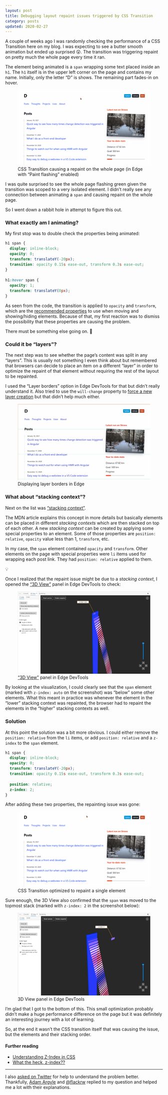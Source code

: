 ```yaml
---
layout: post
title: Debugging layout repaint issues triggered by CSS Transition
category: posts
updated: 2020-02-27
---
```


A couple of weeks ago I was randomly checking the performance of a CSS Transition here on my blog. I was expecting to see a butter smooth animation but ended up surprised 😲. The transition was triggering repaint on pretty much the whole page every time it ran.

The element being animated is a `span` wrapping some text placed inside an `h1`. The `h1` itself is in the upper left corner on the page and contains my name. Initially, only the letter “D” is shows. The remaining part fades-in on hover.

<figure>
  <picture>
    <source type="image/webp" srcset="/assets/img/2021/02/18/css-transition-causing-repaint.webp">
    <source type="image/gif" srcset="/assets/img/2021/02/18/css-transition-causing-repaint.gif">
    <img src="/assets/img/2021/02/18/css-transition-causing-repaint.gif" alt="">
  </picture>
  <figcaption>CSS Transition causing a repaint on the whole page (in Edge with “Paint flashing” enabled)</figcaption>
</figure>

I was quite surprised to see the whole page flashing green given the transition was scoped to a very isolated element. I didn’t really see any connection between animating a `span` and causing repaint on the whole page.

So I went down a rabbit hole in attempt to figure this out.

### What exactly am I animating?

My first stop was to double check the properties being animated:

```css
h1 span {
  display: inline-block;
  opacity: 0;
  transform: translateY(-20px);
  transition: opacity 0.15s ease-out, transform 0.3s ease-out;
}

h1:hover span {
  opacity: 1;
  transform: translateY(0px);
}
```

As seen from the code, the transition is applied to `opacity` and `transform`, which are the [recommended properties](https://web.dev/animations-guide/) to use when moving and showing/hiding elements. Because of that, my first reaction was to dismiss the possibility that these properties are causing the problem.

There must be something else going on. 🤔

### Could it be “layers”?

The next step was to see whether the page’s content was split in any “layers”. This is usually not something I even think about but remembered that browsers can decide to place an item on a different “layer” in order to optimize the repaint of that element without requiring the rest of the layout to be repainted.

I used the “Layer borders” option in Edge DevTools for that but didn’t really understand it. Also tried to use the `will-change` property to [force a new layer creation](https://web.dev/animations-guide/#force) but that didn’t help much either.

<figure>
  <img src="/assets/img/2021/02/18/displaying-layer-borders.jpg" alt="">
  <figcaption>Displaying layer borders in Edge</figcaption>
</figure>

### What about “stacking context”?

Next on the list was [“stacking context”](https://developer.mozilla.org/en-US/docs/Web/CSS/CSS_Positioning/Understanding_z_index/The_stacking_context).

The MDN article explains this concept in more details but basically elements can be placed in different *stacking contexts* which are then stacked on top of each other. A new *stacking context* can be created by applying some special properties to an element. Some of those properties are `position: relative`, `opacity` value less than 1, `transform`, etc.

In my case, the `span` element contained `opacity` and `transform`. Other elements on the page with special properties were `li` items used for wrapping each post link. They had `position: relative` applied to them.

💡

Once I realized that the repaint issue might be due to a *stacking context*, I opened the [“3D View”](https://docs.microsoft.com/en-us/microsoft-edge/devtools-guide-chromium/3d-view/) panel in Edge DevTools to check:

<figure>
  <img src="/assets/img/2021/02/18/3D-View-panel-in-Edge-DevTools-z-index-auto.jpg" alt="">
  <figcaption><a href="https://docs.microsoft.com/en-us/microsoft-edge/devtools-guide-chromium/3d-view/">“3D View”</a> panel in Edge DevTools</figcaption>
</figure>

By looking at the visualization, I could clearly see that the `span` element (marked with `z-index: auto` on the screenshot) was “below” some other elements. What this meant in practice was whenever the element in the “lower” stacking context was repainted, the browser had to repaint the elements in the “higher” stacking contexts as well.

### Solution

At this point the solution was a bit more obvious. I could either remove the `position: relative` from the `li` items, or add `position: relative` and a `z-index` to the `span` element.

```css
h1 span {
  display: inline-block;
  opacity: 0;
  transform: translateY(-20px);
  transition: opacity 0.15s ease-out, transform 0.3s ease-out;

  position: relative;
  z-index: 2;
}
```

After adding these two properties, the repainting issue was gone:

<figure>
  <picture>
    <source type="image/webp" srcset="/assets/img/2021/02/18/css-transition-problem-fixed.webp">
    <source type="image/gif" srcset="/assets/img/2021/02/18/css-transition-problem-fixed.gif">
    <img src="/assets/img/2021/02/18/css-transition-problem-fixed.gif" alt="">
  </picture>
  <figcaption>CSS Transition optimized to repaint a single element</figcaption>
</figure>

Sure enough, the 3D View also confirmed that the `span` was moved to the topmost stack (marked with `z-index: 2` in the screenshot below):

<figure>
  <img src="/assets/img/2021/02/18/3D-View-panel-in-Edge-DevTools-z-index-2.jpg" alt="">
  <figcaption>3D View panel in Edge DevTools</figcaption>
</figure>

I’m glad that I got to the bottom of this. This small optimization probably didn’t make a huge performance difference on the page but it was definitely an interesting journey with a lot of learning.

So, at the end it wasn’t the CSS transition itself that was causing the issue, but the elements and their stacking order.

#### Further reading

* [Understanding Z-Index in CSS](https://ishadeed.com/article/understanding-z-index/)
* [What the heck, z-index??](https://www.joshwcomeau.com/css/stacking-contexts/)

---

I also [asked on Twitter](https://twitter.com/dzhavatushev/status/1360653689703301128) for help to understand the problem better. Thankfully, [Adam Argyle](https://twitter.com/argyleink) and [@flackrw](https://twitter.com/flackrw) replied to my question and helped me a lot with their explanations.